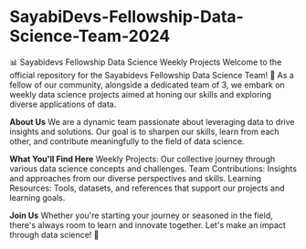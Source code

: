 # SayabiDevs-Fellowship-Data-Science-Team-2024

📊 Sayabidevs Fellowship Data Science Weekly Projects
Welcome to the official repository for the Sayabidevs Fellowship Data Science Team! 🌟 As a fellow of our community, alongside a dedicated team of 3, we embark on weekly data science projects aimed at honing our skills and exploring diverse applications of data.

**About Us**
We are a dynamic team passionate about leveraging data to drive insights and solutions. Our goal is to sharpen our skills, learn from each other, and contribute meaningfully to the field of data science.

**What You'll Find Here**
Weekly Projects: Our collective journey through various data science concepts and challenges.
Team Contributions: Insights and approaches from our diverse perspectives and skills.
Learning Resources: Tools, datasets, and references that support our projects and learning goals.

**Join Us**
 Whether you're starting your journey or seasoned in the field, there's always room to learn and innovate together. Let's make an impact through data science! 🚀
